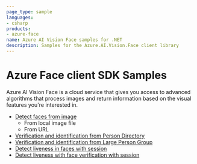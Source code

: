 ```yaml
---
page_type: sample
languages:
- csharp
products:
- azure-face
name: Azure AI Vision Face samples for .NET
description: Samples for the Azure.AI.Vision.Face client library
---
```


# Azure Face client SDK Samples

Azure AI Vision Face is a cloud service that  gives you access to advanced algorithms that process images and return information based on the visual features you're interested in.

- [Detect faces from image](https://github.com/Azure/azure-sdk-for-net/tree/main/sdk/face/Azure.AI.Vision.Face/samples/Sample_FaceDetection.md)
  - From local image file
  - From URL
- [Verification and identification from Person Directory](https://github.com/Azure/azure-sdk-for-net/tree/main/sdk/face/Azure.AI.Vision.Face/samples/Sample_PersonDirectory.md)
- [Verification and identification from Large Person Group](https://github.com/Azure/azure-sdk-for-net/tree/main/sdk/face/Azure.AI.Vision.Face/samples/Sample_LargePersonGroup.md)
- [Detect liveness in faces with session](https://github.com/Azure/azure-sdk-for-net/tree/main/sdk/face/Azure.AI.Vision.Face/samples/Sample_DetectLivenessWithSession.md)
- [Detect liveness with face verification with session](https://github.com/Azure/azure-sdk-for-net/tree/main/sdk/face/Azure.AI.Vision.Face/samples/Sample_DetectLivenessWithVeirfyWithSession.md)
